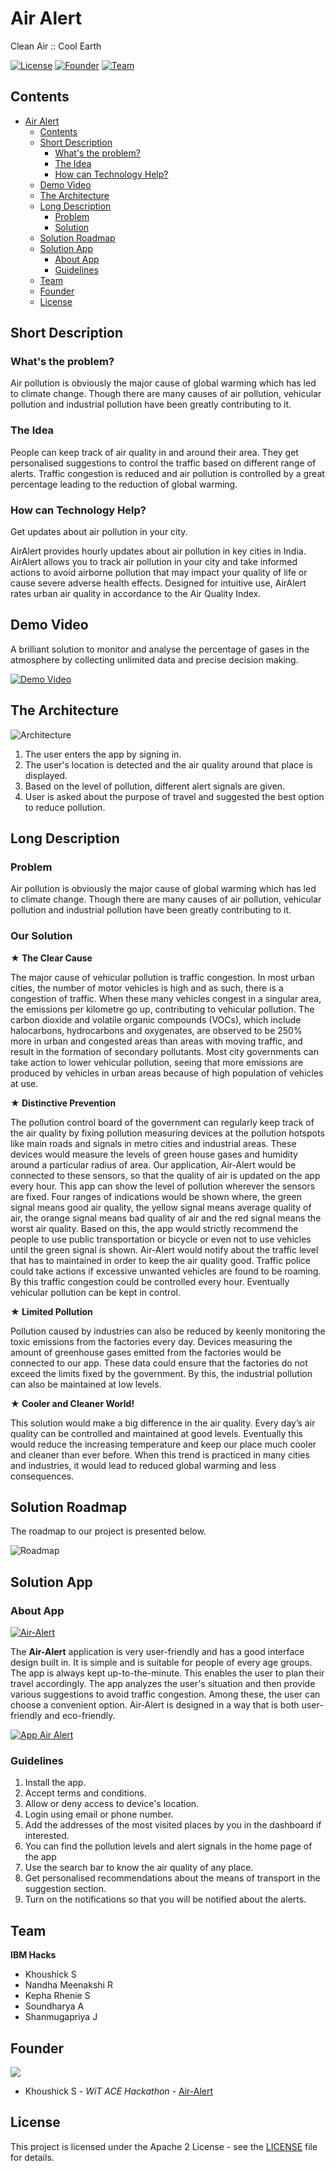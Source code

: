 # Air Alert
Clean Air :: Cool Earth

[![License](https://img.shields.io/badge/License-Apache2-blue.svg)](https://www.apache.org/licenses/LICENSE-2.0)
[![Founder](https://img.shields.io/badge/Founder-Khoushick_S-blue)](https://github.com/Khoushick-S)
[![Team](https://img.shields.io/badge/Team-IBM_Hacks-blue)](https://github.com/Khoushick-S/Air-Alert/settings/access?query=filter%3Acollaborators)

## Contents

- [Air Alert](#Air-Alert)
  - [Contents](#contents)
  - [Short Description](#short-description)
    - [What's the problem?](#whats-the-problem)
    - [The Idea](#the-idea)
    - [How can Technology Help?](#how-can-technology-help?)
  - [Demo Video](#demo-video)
  - [The Architecture](#the-architecture)
  - [Long Description](#long-description)
    - [Problem](#problem)
    - [Solution](#solution)
  - [Solution Roadmap](#solution-roadmap)
  - [Solution App](#solution-app)
    - [About App](#about-app)
    - [Guidelines](#guidelines)
  - [Team](#team)
  - [Founder](#founder)
  - [License](#license)

## Short Description

### What's the problem?

Air pollution is obviously the major cause of global warming which has led to climate change. Though there are many causes of air pollution, vehicular pollution and industrial pollution have been greatly contributing to it.

### The Idea

People can keep track of air quality in and around their area. They get personalised suggestions to control the traffic based on different range of alerts. Traffic congestion is reduced and air pollution is controlled by a great percentage leading to the reduction of global warming.

### How can Technology Help?

Get updates about air pollution in your city.

AirAlert provides hourly updates about air pollution in key cities in India. AirAlert allows you to track air pollution in your city and take informed actions to avoid airborne pollution that may impact your quality of life or cause severe adverse health effects. Designed for intuitive use, AirAlert rates urban air quality in accordance to the Air Quality Index.

## Demo Video

A brilliant solution to monitor and analyse the percentage of gases in the atmosphere by collecting unlimited data and precise decision making.

[![Demo Video](https://user-images.githubusercontent.com/86069674/122575162-160f1800-d06e-11eb-9eca-166c522f0feb.png)](https://youtu.be/tkVqpZLqhN8)

## The Architecture

![Architecture](https://user-images.githubusercontent.com/86069674/122465070-3c34a980-cfd5-11eb-8c89-ce0eaae85056.png)

1. The user enters the app by signing in.
2. The user's location is detected and the air quality around that place is displayed.
3. Based on the level of pollution, different alert signals are given.
4. User is asked about the purpose of travel and suggested the best option to reduce pollution.

## Long Description

### Problem

Air pollution is obviously the major cause of global warming which has led to climate change. Though there are many causes of air pollution, vehicular pollution and industrial pollution have been greatly contributing to it.

### Our Solution

**★ The Clear Cause**

The major cause of vehicular pollution is traffic congestion. In most urban cities, the number of motor vehicles is high and as such, there is a congestion of traffic. When these many vehicles congest in a singular area, the emissions per kilometre go up, contributing to vehicular pollution. The carbon dioxide and volatile organic compounds (VOCs), which include halocarbons, hydrocarbons and oxygenates, are observed to be 250% more in urban and congested areas than areas with moving traffic, and result in the formation of secondary pollutants. Most city governments can take action to lower vehicular pollution, seeing that more emissions are produced by vehicles in urban areas because of high population of vehicles at use.

**★ Distinctive Prevention**

The pollution control board of the government can regularly keep track of the air quality by fixing pollution measuring devices at the pollution hotspots like main roads and signals in metro cities and industrial areas. These devices would measure the levels of green house gases and humidity around a particular radius of area. Our application, Air-Alert would be connected to these sensors, so that the quality of air is updated on the app every hour. This app can show the level of pollution wherever the sensors are fixed. Four ranges of indications would be shown where, the green signal means good air quality, the yellow signal means average quality of air, the orange signal means bad quality of air and the red signal means the worst air quality. Based on this, the app would strictly recommend the people to use public transportation or bicycle or even not to use vehicles until the green signal is shown. Air-Alert would notify about the traffic level that has to maintained in order to keep the air quality good. Traffic police could take actions if excessive unwanted vehicles are found to be roaming. By this traffic congestion could be controlled every hour. Eventually vehicular pollution can be kept in control.

**★ Limited Pollution**

Pollution caused by industries can also be reduced by keenly monitoring the toxic emissions from the factories every day. Devices measuring the amount of greenhouse gases emitted from the factories would be connected to our app. These data could ensure that the factories do not exceed the limits fixed by the government. By this, the industrial pollution can also be maintained at low levels.

**★ Cooler and Cleaner World!**

This solution would make a big difference in the air quality. Every day’s air quality can be controlled and maintained at good levels. Eventually this would reduce the increasing temperature and keep our place much cooler and cleaner than ever before. When this trend is practiced in many cities and industries, it would lead to reduced global warming and less consequences.

## Solution Roadmap

The roadmap to our project is presented below.

![Roadmap](https://user-images.githubusercontent.com/86069674/122524188-7cc40f80-d035-11eb-9944-934c6124f4c5.jpg)

## Solution App

### About App

[![Air-Alert](https://img.shields.io/badge/App-Air_Alert-blue)](https://air-alert.eu-gb.cf.appdomain.cloud/)

The **Air-Alert** application is very user-friendly and has a good interface design built in. It is simple and is suitable for  people of every age groups. The app is always kept up-to-the-minute. This enables the user to plan their travel accordingly. The app analyzes the user's situation and then provide various suggestions to avoid traffic congestion. Among these, the user can choose a convenient option. Air-Alert is designed in a way that is both user-friendly and eco-friendly.

[![App Air Alert](https://user-images.githubusercontent.com/86069674/122515500-25b93d00-d02b-11eb-9149-7e0e2ffd5ed0.PNG)](https://air-alert.eu-gb.cf.appdomain.cloud/)

### Guidelines 

1. Install the app.
2. Accept terms and conditions.
3. Allow or deny access to device's location.
4.  Login using email or phone number.
5. Add the addresses of the most visited places by you in the dashboard if interested.
6. You can find the pollution levels and alert signals in the home page of the app
7. Use the search bar to know the air quality of any place.
8. Get personalised recommendations about the means of transport in the suggestion section.
9. Turn on the notifications so that you will be notified about the alerts.

## Team

**IBM Hacks**

- Khoushick S
- Nandha Meenakshi R
- Kepha Rhenie S
- Soundharya A
- Shanmugapriya J

## Founder

<a href="https://github.com/Khoushick-S/Air-Alert/graphs/contributors">
  <img src="https://contributors-img.web.app/image?repo=Khoushick-S/Air-Alert" />
</a>


- Khoushick S - _WiT ACE Hackathon_ - [Air-Alert](https://github.com/Khoushick-S/Air-Alert)

## License

This project is licensed under the Apache 2 License - see the [LICENSE](LICENSE) file for details.
